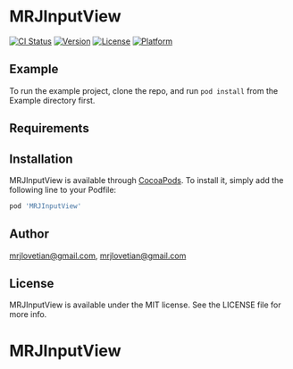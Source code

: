 # MRJInputView

[![CI Status](http://img.shields.io/travis/mrjlovetian@gmail.com/MRJInputView.svg?style=flat)](https://travis-ci.org/mrjlovetian@gmail.com/MRJInputView)
[![Version](https://img.shields.io/cocoapods/v/MRJInputView.svg?style=flat)](http://cocoapods.org/pods/MRJInputView)
[![License](https://img.shields.io/cocoapods/l/MRJInputView.svg?style=flat)](http://cocoapods.org/pods/MRJInputView)
[![Platform](https://img.shields.io/cocoapods/p/MRJInputView.svg?style=flat)](http://cocoapods.org/pods/MRJInputView)

## Example

To run the example project, clone the repo, and run `pod install` from the Example directory first.

## Requirements

## Installation

MRJInputView is available through [CocoaPods](http://cocoapods.org). To install
it, simply add the following line to your Podfile:

```ruby
pod 'MRJInputView'
```

## Author

mrjlovetian@gmail.com, mrjlovetian@gmail.com

## License

MRJInputView is available under the MIT license. See the LICENSE file for more info.
# MRJInputView
